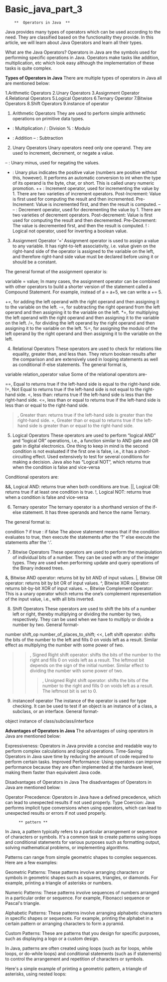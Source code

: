 # Basic_java_part_3

        **  Operators in Java  **

Java provides many types of operators which can be used according to the need. They are classified based on the functionality they provide. In this article, we will learn about Java Operators and learn all their types.

What are the Java Operators?
Operators in Java are the symbols used for performing specific operations in Java. Operators make tasks like addition, multiplication, etc which look easy although the implementation of these tasks is quite complex.


**Types of Operators in Java**
There are multiple types of operators in Java all are mentioned below:

1.Arithmetic Operators
2.Unary Operators
3.Assignment Operator
4.Relational Operators
5.Logical Operators
6.Ternary Operator
7.Bitwise Operators
8.Shift Operators
9.instance of operator

1. Arithmetic Operators
They are used to perform simple arithmetic operations on primitive data types. 

* : Multiplication
/ : Division
% : Modulo
+ : Addition
– : Subtraction

2. Unary Operators
Unary operators need only one operand. They are used to increment, decrement, or negate a value. 

– : Unary minus, used for negating the values.
+ : Unary plus indicates the positive value (numbers are positive without this, however). It performs an automatic conversion to int when the type of its operand is the byte, char, or short. This is called unary numeric promotion.
++ : Increment operator, used for incrementing the value by 1. There are two varieties of increment operators. 
Post-Increment: Value is first used for computing the result and then incremented.
Pre-Increment: Value is incremented first, and then the result is computed.
– –  : Decrement operator, used for decrementing the value by 1. There are two varieties of decrement operators. 
Post-decrement: Value is first used for computing the result and then decremented.
Pre-Decrement: The value is decremented first, and then the result is computed.
! : Logical not operator, used for inverting a boolean value.

3. Assignment Operator
 ‘=’ Assignment operator is used to assign a value to any variable. It has right-to-left associativity, i.e. value given on the right-hand side of the operator is assigned to the variable on the left, and therefore right-hand side value must be declared before using it or should be a constant. 

The general format of the assignment operator is:

variable = value;
In many cases, the assignment operator can be combined with other operators to build a shorter version of the statement called a Compound Statement. For example, instead of a = a+5, we can write a += 5. 

+=, for adding the left operand with the right operand and then assigning it to the variable on the left.
-=, for subtracting the right operand from the left operand and then assigning it to the variable on the left.
*=, for multiplying the left operand with the right operand and then assigning it to the variable on the left.
/=, for dividing the left operand by the right operand and then assigning it to the variable on the left.
%=, for assigning the modulo of the left operand by the right operand and then assigning it to the variable on the left.

4. Relational Operators
These operators are used to check for relations like equality, greater than, and less than. They return boolean results after the comparison and are extensively used in looping statements as well as conditional if-else statements. The general format is, 

variable relation_operator value
Some of the relational operators are- 

==, Equal to returns true if the left-hand side is equal to the right-hand side.
!=, Not Equal to returns true if the left-hand side is not equal to the right-hand side.
<, less than: returns true if the left-hand side is less than the right-hand side.
<=, less than or equal to returns true if the left-hand side is less than or equal to the right-hand side.
>, Greater than: returns true if the left-hand side is greater than the right-hand side.
>=, Greater than or equal to returns true if the left-hand side is greater than or equal to the right-hand side.


5. Logical Operators
These operators are used to perform “logical AND” and “logical OR” operations, i.e., a function similar to AND gate and OR gate in digital electronics. One thing to keep in mind is the second condition is not evaluated if the first one is false, i.e., it has a short-circuiting effect. Used extensively to test for several conditions for making a decision. Java also has “Logical NOT”, which returns true when the condition is false and vice-versa

Conditional operators are:

&&, Logical AND: returns true when both conditions are true.
||, Logical OR: returns true if at least one condition is true.
!, Logical NOT: returns true when a condition is false and vice-versa

6. Ternary operator
The ternary operator is a shorthand version of the if-else statement. It has three operands and hence the name Ternary.

The general format is:

condition ? if true : if false
The above statement means that if the condition evaluates to true, then execute the statements after the ‘?’ else execute the statements after the ‘:’.  

7. Bitwise Operators
These operators are used to perform the manipulation of individual bits of a number. They can be used with any of the integer types. They are used when performing update and query operations of the Binary indexed trees. 

&, Bitwise AND operator: returns bit by bit AND of input values.
|, Bitwise OR operator: returns bit by bit OR of input values.
^, Bitwise XOR operator: returns bit-by-bit XOR of input values.
~, Bitwise Complement Operator: This is a unary operator which returns the one’s complement representation of the input value, i.e., with all bits inverted.

8. Shift Operators
These operators are used to shift the bits of a number left or right, thereby multiplying or dividing the number by two, respectively. They can be used when we have to multiply or divide a number by two. General format- 

 number shift_op number_of_places_to_shift;
<<, Left shift operator: shifts the bits of the number to the left and fills 0 on voids left as a result. Similar effect as multiplying the number with some power of two.
>>, Signed Right shift operator: shifts the bits of the number to the right and fills 0 on voids left as a result. The leftmost bit depends on the sign of the initial number. Similar effect to dividing the number with some power of two.
>>>, Unsigned Right shift operator: shifts the bits of the number to the right and fills 0 on voids left as a result. The leftmost bit is set to 0.


9. instanceof operator
The instance of the operator is used for type checking. It can be used to test if an object is an instance of a class, a subclass, or an interface. General format- 

object instance of class/subclass/interface


**Advantages of Operators in Java**
The advantages of using operators in Java are mentioned below:

Expressiveness: Operators in Java provide a concise and readable way to perform complex calculations and logical operations.
Time-Saving: Operators in Java save time by reducing the amount of code required to perform certain tasks.
Improved Performance: Using operators can improve performance because they are often implemented at the hardware level, making them faster than equivalent Java code.

Disadvantages of Operators in Java
The disadvantages of Operators in Java are mentioned below:

Operator Precedence: Operators in Java have a defined precedence, which can lead to unexpected results if not used properly.
Type Coercion: Java performs implicit type conversions when using operators, which can lead to unexpected results or errors if not used properly.


          ** pattern **
In Java, a pattern typically refers to a particular arrangement or sequence of characters or symbols. It's a common task to create patterns using loops and conditional statements for various purposes such as formatting output, solving mathematical problems, or implementing algorithms.

Patterns can range from simple geometric shapes to complex sequences. Here are a few examples:

Geometric Patterns: These patterns involve arranging characters or symbols in geometric shapes such as squares, triangles, or diamonds. For example, printing a triangle of asterisks or numbers.

Numeric Patterns: These patterns involve sequences of numbers arranged in a particular order or sequence. For example, Fibonacci sequence or Pascal's triangle.

Alphabetic Patterns: These patterns involve arranging alphabetic characters in specific shapes or sequences. For example, printing the alphabet in a certain pattern or arranging characters to form a pyramid.

Custom Patterns: These are patterns that you design for specific purposes, such as displaying a logo or a custom design.

In Java, patterns are often created using loops (such as for loops, while loops, or do-while loops) and conditional statements (such as if statements) to control the arrangement and repetition of characters or symbols.

Here's a simple example of printing a geometric pattern, a triangle of asterisks, using nested loops:
